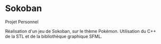 # Sokoban
Projet Personnel 

Réalisation d'un jeu de Sokoban, sur le thème Pokémon. 
Utilisation du C++ de la STL et de la bibliothèque graphique SFML.
